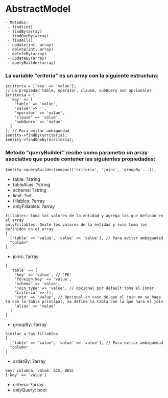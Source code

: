 # AbstractModel
```
- Metodos:
 - find(int)
 - findBy(array)
 - findOneBy(array)
 - findAll()
 - update(int, array)
 - delete(int, array)
 - deleteBy(array)
 - updateBy(array)
 - queryBuilder(array)
```
### La variable "criteria" es un array con la siguiente estructura:
```
$criteria = ['key' => 'value'];
// La propiedad table, operator, clause, subQuery son opcionales
$criteria = [
  'key' => [
    'table' => 'value',
    'value' => '',
    'operator' => 'value',
    'clause' => 'value',
    'subQuery' => 'value'
  ]
]; // Para evitar ambiguedad
$entity->findBy($criteria);
$entity->findOneBy($criteria);
```

### Metodo "queryBuilder" recibe como parametro un array asociativo que puede contener las siguientes propiedades:
```
$entity->queryBuilder(compact('criteria', 'joins', 'groupBy'...));
```
- table: ?string
- tableAlias: ?string
- schema: ?string
- limit: ?int
- fillables: ?array
- onlyFillables: ?array
```
fillables: toma los valores de la entidad y agrega los que definan en el array
onlyFillables: Omite los valores de la entidad y solo toma los definidos en el array
[
  ['table' => 'value', 'value' => 'value'], // Para evitar ambiguedad
  "column"
]
```
- joins: ?array
```
[
  'table' => [
    'key' => 'value', // 'PK'
    'foreign_key' => 'value',
    'schema' => 'value',
    'join_type' => 'value', // opcional por default toma el inner
    'criteria' => [],
    'join' => 'value', // Opcional en caso de que el join no se haga la con la tabla principal, se define la tabla con la que hara el join
    'alias' => 'value'
  ]
]
```
- groupBy: ?array
```
Similar a los fillables
[
  ['table' => 'value', 'value' => 'value'], // Para evitar ambiguedad
  "column"
]
```
- orderBy: ?array
```
key: columna; value: ACS, DESC
['key' => 'value']
```
- criteria: ?array
- onlyQuery: bool
